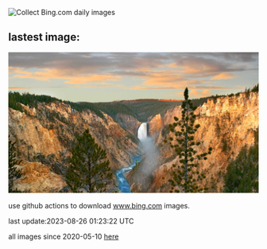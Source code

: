 ![Collect Bing.com daily images](https://github.com/counter2015/bing-daily-images/workflows/Collect%20Bing.com%20daily%20images/badge.svg)
## lastest image:
![](images/YellowstoneFalls.jpg)

use github actions to download www.bing.com images.

last update:2023-08-26 01:23:22 UTC

all images since 2020-05-10 [here](https://github.com/counter2015/bing-daily-images/tree/master/images) 
